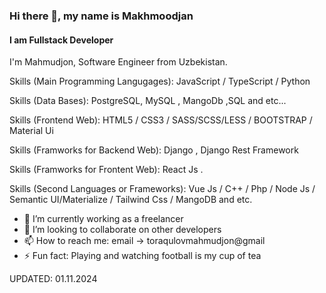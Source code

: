 ### Hi there 👋, my name is Makhmoodjan
#### I am Fullstack Developer

I'm Mahmudjon, Software Engineer from Uzbekistan.


Skills (Main Programming Langugages):   JavaScript / TypeScript / Python

Skills (Data Bases):  PostgreSQL, MySQL , MangoDb ,SQL  and etc...

Skills (Frontend Web):  HTML5  /  CSS3  /  SASS/SCSS/LESS  /  BOOTSTRAP  / Material Ui  

Skills (Framworks for Backend Web): Django , Django Rest Framework    

Skills (Framworks for Frontent Web): React Js .

Skills (Second Languages or Frameworks): Vue Js / C++  / Php / Node Js / Semantic UI/Materialize / Tailwind Css / MangoDB and etc.    
 
  
 
 
- 🌱 I’m currently working as a freelancer
- 👯 I’m looking to collaborate on other developers 
- 📫 How to reach me: email -> toraqulovmahmudjon@gmail
- ⚡ Fun fact:  Playing and watching football is my cup of tea  
 


UPDATED: 01.11.2024
 
 
